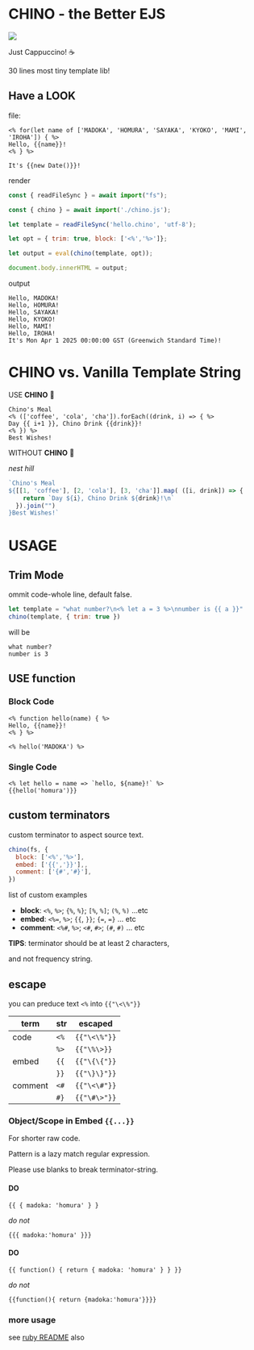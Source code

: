 # CHINO - the Better EJS

<img src="https://media3.giphy.com/media/qTeLrzpDZBY2c/giphy.gif"/>

Just Cappuccino! ☕

30 lines most tiny template lib!

## Have a LOOK

file:

```erb
<% for(let name of ['MADOKA', 'HOMURA', 'SAYAKA', 'KYOKO', 'MAMI', 'IROHA']) { %>
Hello, {{name}}!
<% } %>

It's {{new Date()}}!
```
render

```js
const { readFileSync } = await import("fs");

const { chino } = await import('./chino.js');

let template = readFileSync('hello.chino', 'utf-8');

let opt = { trim: true, block: ['<%','%>']};

let output = eval(chino(template, opt));

document.body.innerHTML = output;
```

output

```text
Hello, MADOKA!
Hello, HOMURA!
Hello, SAYAKA!
Hello, KYOKO!
Hello, MAMI!
Hello, IROHA!
It's Mon Apr 1 2025 00:00:00 GST (Greenwich Standard Time)!
```

# CHINO vs. Vanilla Template String

USE __CHINO__ 🍵

```erb
Chino's Meal
<% (['coffee', 'cola', 'cha']).forEach((drink, i) => { %>
Day {{ i+1 }}, Chino Drink {{drink}}!
<% }) %>
Best Wishes!
```

WITHOUT __CHINO__ 🍼

_nest hill_

```js
`Chino's Meal
${[[1, 'coffee'], [2, 'cola'], [3, 'cha']].map( ([i, drink]) => {
    return `Day ${i}, Chino Drink ${drink}!\n`
  }).join("")
}Best Wishes!`
```

# USAGE

## Trim Mode

ommit code-whole line, default false.

```js
let template = "what number?\n<% let a = 3 %>\nnumber is {{ a }}"
chino(template, { trim: true })
```

will be

```text
what number?
number is 3
```

## USE function

### Block Code

```erb
<% function hello(name) { %>
Hello, {{name}}!
<% } %>

<% hello('MADOKA') %>
```
### Single Code

```erb
<% let hello = name => `hello, ${name}!` %>
{{hello('homura')}}
```

## custom terminators

custom terminator to aspect source text.

```js
chino(fs, {
  block: ['<%','%>'],
  embed: ['{{','}}'],,
  comment: ['{#','#}'],
})
```

list of custom examples

- __block__: `<%`, `%>`; `{%`, `%}`; `[%`, `%]`; `(%`, `%)` ...etc
- __embed__: `<%=`, `%>`; `{{`, `}}`; `{=`, `=}` ... etc
- __comment__: `<%#`, `%>`; `<#`, `#>`; `(#`, `#)` ... etc

__TIPS__: terminator should be at least 2 characters,

and not frequency string.

## escape
you can preduce text `<%` into `{{"\<\%"}}`

| term  | str | escaped |
| - | - | - |
| code | `<%` | `{{"\<\%"}}` |
| | `%>` | `{{"\%\>}}` |
| embed | `{{` | `{{"\{\{"}}` |
|  | `}}` | `{{"\}\}"}}` |
| comment | `<#` | `{{"\<\#"}}` |
| | `#}` | `{{"\#\>"}}` |

### Object/Scope in Embed `{{...}}`

For shorter raw code.

Pattern is a lazy match regular expression.

Please use blanks to break terminator-string.

#### __DO__

```jinja
{{ { madoka: 'homura' } }
```

_do not_

```jinja
{{{ madoka:'homura' }}}
```

#### __DO__

```jinja
{{ function() { return { madoka: 'homura' } } }}
```

_do not_

```jinja
{{function(){ return {madoka:'homura'}}}}
```
### more usage

see <a href="README.md">ruby README</a> also
